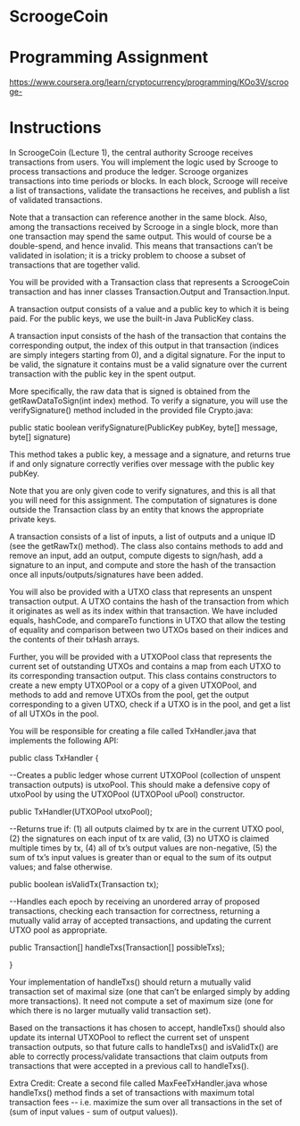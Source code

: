 # ScroogeCoin

# Programming Assignment
https://www.coursera.org/learn/cryptocurrency/programming/KOo3V/scrooge-

# Instructions

In ScroogeCoin (Lecture 1), the central authority Scrooge receives transactions from users. You will implement the logic used by Scrooge to process transactions and produce the ledger. Scrooge organizes transactions into time periods or blocks. In each block, Scrooge will receive a list of transactions, validate the transactions he receives, and publish a list of validated transactions.

Note that a transaction can reference another in the same block. Also, among the transactions received by Scrooge in a single block, more than one transaction may spend the same output. This would of course be a double-spend, and hence invalid. This means that transactions can’t be validated in isolation; it is a tricky problem to choose a subset of transactions that are together valid.

You will be provided with a Transaction class that represents a ScroogeCoin transaction and has inner classes Transaction.Output and Transaction.Input.

A transaction output consists of a value and a public key to which it is being paid. For the public keys, we use the built-in Java PublicKey class.

A transaction input consists of the hash of the transaction that contains the corresponding output, the index of this output in that transaction (indices are simply integers starting from 0), and a digital signature. For the input to be valid, the signature it contains must be a valid signature over the current transaction with the public key in the spent output.

More specifically, the raw data that is signed is obtained from the getRawDataToSign(int index) method. To verify a signature, you will use the verifySignature() method included in the provided file Crypto.java:

public static boolean verifySignature(PublicKey pubKey, byte[] message, byte[] signature)

This method takes a public key, a message and a signature, and returns true if and only signature correctly verifies over message with the public key pubKey.

Note that you are only given code to verify signatures, and this is all that you will need for this assignment. The computation of signatures is done outside the Transaction class by an entity that knows the appropriate private keys.

A transaction consists of a list of inputs, a list of outputs and a unique ID (see the getRawTx() method). The class also contains methods to add and remove an input, add an output, compute digests to sign/hash, add a signature to an input, and compute and store the hash of the transaction once all inputs/outputs/signatures have been added.

You will also be provided with a UTXO class that represents an unspent transaction output. A UTXO contains the hash of the transaction from which it originates as well as its index within that transaction. We have included equals, hashCode, and compareTo functions in UTXO that allow the testing of equality and comparison between two UTXOs based on their indices and the contents of their txHash arrays.

Further, you will be provided with a UTXOPool class that represents the current set of outstanding UTXOs and contains a map from each UTXO to its corresponding transaction output. This class contains constructors to create a new empty UTXOPool or a copy of a given UTXOPool, and methods to add and remove UTXOs from the pool, get the output corresponding to a given UTXO, check if a UTXO is in the pool, and get a list of all UTXOs in the pool.

You will be responsible for creating a file called TxHandler.java that implements the following API:

public class TxHandler {

--Creates a public ledger whose current UTXOPool (collection of unspent transaction outputs) is utxoPool. This should  make a defensive copy of utxoPool by using the UTXOPool (UTXOPool uPool) constructor.
  
  public TxHandler(UTXOPool utxoPool);
  
  --Returns true if: (1) all outputs claimed by tx are in the current UTXO pool, (2) the signatures on each input of tx are valid, (3) no UTXO is claimed multiple times by tx, (4) all of tx’s output values are non-negative, (5) the sum of tx’s input values is greater than or equal to the sum of its output values; and false otherwise.
   
  public boolean isValidTx(Transaction tx);
  
  --Handles each epoch by receiving an unordered array of proposed transactions, checking each transaction for correctness, returning a mutually valid array of accepted transactions, and updating the current UTXO pool as appropriate.
  
  public Transaction[] handleTxs(Transaction[] possibleTxs);
  
}

Your implementation of handleTxs() should return a mutually valid transaction set of maximal size (one that can’t be enlarged simply by adding more transactions). It need not compute a set of maximum size (one for which there is no larger mutually valid transaction set).

Based on the transactions it has chosen to accept, handleTxs() should also update its internal UTXOPool to reflect the current set of unspent transaction outputs, so that future calls to handleTxs() and isValidTx() are able to correctly process/validate transactions that claim outputs from transactions that were accepted in a previous call to handleTxs().

Extra Credit: Create a second file called MaxFeeTxHandler.java whose handleTxs() method finds a set of transactions with maximum total transaction fees -- i.e. maximize the sum over all transactions in the set of (sum of input values - sum of output values)).
